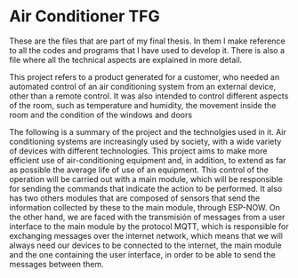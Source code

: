 # Air Conditioner TFG

These are the files that are part of my final thesis. In them I make reference to all the codes and programs that I have used to develop it. There is also a file where all the technical aspects are explained in more detail.

This project refers to a product generated for a customer, who needed an automated control of an air conditioning system from an external device, other than a remote control. It was also intended to control different aspects of the room, such as temperature and humidity, the movement inside the room and the condition of the windows and doors

The following is a summary of the project and the technolgies used in it.
Air conditioning systems are increasingly used by society, with a wide variety of devices with different technologies.
This project aims to make more efficient use of air-conditioning equipment and, in addition, to extend as far as possible the average life of use of an equipment. This control of the operation will be carried out with a main module, which will be responsible for sending the commands that indicate the action to be performed. It also has two others modules that are composed of sensors that send the information collected by these to the main module, through ESP-NOW.
On the other hand, we are faced with the transmisión of messages from a user interface to the main module by the protocol MQTT, which is responsible for exchanging messages over the internet network, which means that we will always need our devices to be connected to the internet, the main module and the one containing the user interface, in order to be able to send the messages between them.
